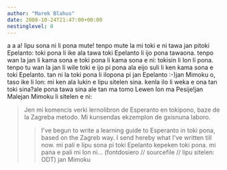 ```yaml
---
author: "Marek Blahus"
date: 2008-10-24T21:47:00+00:00
nestinglevel: 0
---
```

a a a! lipu sona ni li pona mute! tenpo mute la mi toki e ni tawa jan pitoki Epelanto: toki pona li ike ala tawa toki Epelanto li ijo pona tawaona. tenpo wan la jan li kama sona e toki pona li kama sona e ni: tokisin li lon li pona. tenpo tu wan la jan li wile toki e ijo pi pona ala eijo suli li ken kama sona e toki Epelanto. tan ni la toki pona li ilopona pi jan Epelanto :-)jan Mimoku o, taso ike li lon: mi ken ala lukin e lipu sitelen sina. kenla ilo li weka e ona tan toki sina?ale pona tawa sina ale tan ma tomo Lewen lon ma Pesije!jan Malejan Mimoku li sitelen e ni:
> Jen mi komencis verki lernolibron de Esperanto en tokipono, baze de la
> Zagreba metodo. Mi kunsendas ekzemplon de gxisnuna laboro.
>> I've begun to write a learning guide to Esperanto in toki pona, based
> on the Zagreb way. I send hereby what I've written till now.
>> mi pali e lipu sona pi toki Epelanto kepeken toki pona. mi pana e pali
> mi lon ni...
>> (fontdosiero // sourcefile // lipu sitelen: ODT)
>> jan Mimoku